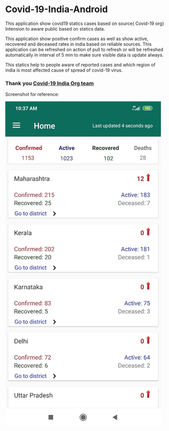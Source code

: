 # Covid-19-India-Android

This application show covid19 statics cases based on source( Covid-19 org) Intension to aware public based on statics data.


This application show positive confirm cases as well as show active, recovered and deceased rates in india based on reliable sources. This application can be refreshed on action of pull to refresh or will be refreshed automatically in interval of 5 min to make sure visible data is update always.

This statics help to people aware of reported cases and which region of india is most affected cause of spread of covid-19 virus.

### Thank you [Covid-19 India Org team](https://github.com/covid19india) 

Screenshot for reference:

![](images/image1.jpeg)
